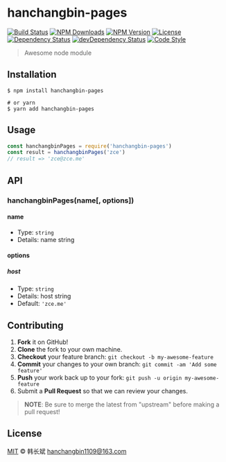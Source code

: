 # hanchangbin-pages

[![Build Status][travis-image]][travis-url]
[![NPM Downloads][downloads-image]][downloads-url]
[![NPM Version][version-image]][version-url]
[![License][license-image]][license-url]
[![Dependency Status][dependency-image]][dependency-url]
[![devDependency Status][devdependency-image]][devdependency-url]
[![Code Style][style-image]][style-url]

> Awesome node module

## Installation

```shell
$ npm install hanchangbin-pages

# or yarn
$ yarn add hanchangbin-pages
```

## Usage

<!-- TODO: Introduction of API use -->

```javascript
const hanchangbinPages = require('hanchangbin-pages')
const result = hanchangbinPages('zce')
// result => 'zce@zce.me'
```

## API

<!-- TODO: Introduction of API -->

### hanchangbinPages(name[, options])

#### name

- Type: `string`
- Details: name string

#### options

##### host

- Type: `string`
- Details: host string
- Default: `'zce.me'`

## Contributing

1. **Fork** it on GitHub!
2. **Clone** the fork to your own machine.
3. **Checkout** your feature branch: `git checkout -b my-awesome-feature`
4. **Commit** your changes to your own branch: `git commit -am 'Add some feature'`
5. **Push** your work back up to your fork: `git push -u origin my-awesome-feature`
6. Submit a **Pull Request** so that we can review your changes.

> **NOTE**: Be sure to merge the latest from "upstream" before making a pull request!

## License

[MIT](LICENSE) &copy; 韩长斌 <hanchangbin1109@163.com>



[travis-image]: https://img.shields.io/travis/hanchangbin/hanchangbin-pages/master.svg
[travis-url]: https://travis-ci.org/hanchangbin/hanchangbin-pages
[downloads-image]: https://img.shields.io/npm/dm/hanchangbin-pages.svg
[downloads-url]: https://npmjs.org/package/hanchangbin-pages
[version-image]: https://img.shields.io/npm/v/hanchangbin-pages.svg
[version-url]: https://npmjs.org/package/hanchangbin-pages
[license-image]: https://img.shields.io/github/license/hanchangbin/hanchangbin-pages.svg
[license-url]: https://github.com/hanchangbin/hanchangbin-pages/blob/master/LICENSE
[dependency-image]: https://img.shields.io/david/hanchangbin/hanchangbin-pages.svg
[dependency-url]: https://david-dm.org/hanchangbin/hanchangbin-pages
[devdependency-image]: https://img.shields.io/david/dev/hanchangbin/hanchangbin-pages.svg
[devdependency-url]: https://david-dm.org/hanchangbin/hanchangbin-pages?type=dev
[style-image]: https://img.shields.io/badge/code_style-standard-brightgreen.svg
[style-url]: https://standardjs.com

